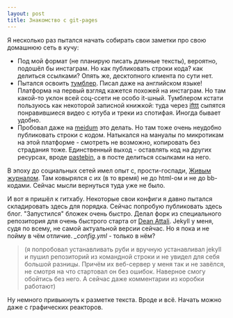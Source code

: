 ```yaml
---
layout: post
title: Знакомство с git-pages
---
```


Я несколько раз пытался начать собирать свои заметки про свою домашнюю сеть в кучу:
- Под мой формат (не планирую писать длинные тексты), вероятно, подошёл бы инстаграм. Но как публиковать строки кода? как делиться ссылками? Опять же, десктопного клиента по сути нет.
- Пытался освоить [тумблер](https://www.tumblr.com/). Писал даже на английском языке! Платформа на первый взгляд кажется похожей на инстаграм. Но там какой-то уклон всей соц-ссети не особо it-шный. Тумблером кстати пользуюсь как некоторой записной книжкой: туда через [ifttt](https://ifttt.com/applets/v2xGmci6-share-videos-you-like-as-tumblr-posts) сыпятся понравившиеся видео с ютуба и треки из спотифая. Иногда бывает удобно.
- Пробовал даже на [meidum](https://medium.com) это делать. Но там тоже очень неудобно публиковать строки с кодом. Натыкался на мануалы по микротикам на этой платформе - смотреть не возможно, копировать без страдания тоже. Единственный выход - оставлять код на других ресурсах, вроде [pastebin](https://pastebin.com/), а в посте делиться ссылками на него.
<!--more-->
В эпоху до социальных сетей имел опыт с, прости-госпади, [Живым журналом](https://www.livejournal.com/). Там ковырялся с их (в то время) не до html-ом и не до bb-кодами. Сейчас мысли вернуться туда уже не было.

И вот я пришёл к гитхабу. Некоторые свои конфиги я давно пытался складировать здесь для порядка. Сейчас попробую публиковать здесь блог.
"Запустился" бложек очень быстро. Делал форк из специального репозитория для очень быстрого старта от [Dean Attali](https://github.com/daattali/beautiful-jekyll). Jekyll у меня, судя по всему, не самой актуальной версии сейчас. Но я пока и не пойму в чём отличие. *_config.yml* - только в нём?
>(я попробовал устанавливать руби и вручную устанавливал jekyll и пушил репозиторий из командной строки и не увидел для себя большой разницы. Причём их веб-сервер у меня так и не завёлся, не смотря на что стартовал он без ошибок. Наверное смогу обойтись без него. А сейчас даже комментарии из коробки работают)

Ну немного привыкнуть к разметке текста. Вроде и всё. Начать можно даже с графических реакторов.
